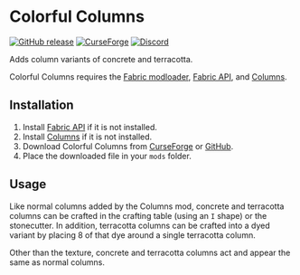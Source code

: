 # Colorful Columns

[![GitHub release](https://img.shields.io/github/release/haykam821/Colorful-Columns.svg?style=popout&label=github)](https://github.com/haykam821/Colorful-Columns/releases/latest)
[![CurseForge](https://img.shields.io/static/v1?style=popout&label=curseforge&message=project&color=6441A4)](https://www.curseforge.com/minecraft/mc-mods/colorful-columns)
[![Discord](https://img.shields.io/static/v1?style=popout&label=chat&message=discord&color=7289DA)](https://discord.gg/eXcffmW)

Adds column variants of concrete and terracotta.

Colorful Columns requires the [Fabric modloader](https://fabricmc.net/use/), [Fabric API](https://www.curseforge.com/minecraft/mc-mods/fabric-api), and [Columns](https://www.curseforge.com/minecraft/mc-mods/columns).

## Installation

1. Install [Fabric API](https://www.curseforge.com/minecraft/mc-mods/fabric-api) if it is not installed.
2. Install [Columns](https://www.curseforge.com/minecraft/mc-mods/columns) if it is not installed.
3. Download Colorful Columns from [CurseForge](https://www.curseforge.com/minecraft/mc-mods/colorful-columns/files) or [GitHub](https://github.com/haykam821/Colorful-Columns/releases).
4. Place the downloaded file in your `mods` folder.

## Usage

Like normal columns added by the Columns mod, concrete and terracotta columns can be crafted in the crafting table (using an `I` shape) or the stonecutter. In addition, terracotta columns can be crafted into a dyed variant by placing 8 of that dye around a single terracotta column.

Other than the texture, concrete and terracotta columns act and appear the same as normal columns.
